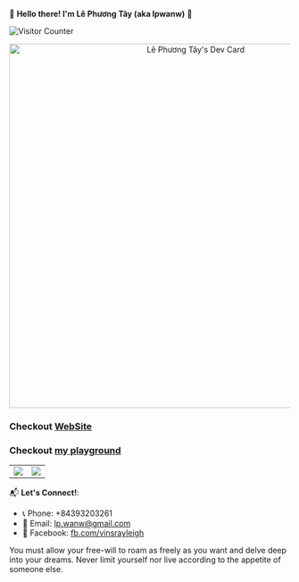 🌟 **Hello there! I'm Lê Phương Tây (aka lpwanw)** 🌟

![Visitor Counter](https://visitor-badge.laobi.icu/badge?page_id=lpwanw.lpwanw)
<p align="center">
<a href="https://app.daily.dev/lpwanw" align="center"><img src="https://api.daily.dev/devcards/v2/C45gygVQCQENc8etuxS1l.png?r=2dm&type=wide" width="652" alt="Lê Phương Tây's Dev Card"/></a>
</p>

### Checkout [WebSite](https://tayne.tech/)
### Checkout [my playground](https://lpwanw.github.io/personal_project_fe/)

<p align="center">
  <!--- stats (start) -->
<table align="center">
<tr border="none">
<td width="50%" align="center">
  <img  align="center"  src="https://streak-stats.demolab.com?user=lpwanw&theme=dark&border_radius=8.4" />
</td>

<td width="50%" align="center">
  <img  src="https://github-readme-stats.anuraghazra1.vercel.app/api/top-langs/?username=lpwanw&layout=compact&theme=dark&hide_border=false&no-bg=true&no-frame=true&langs_count=8" />
</td>
</tr>
</table>

📬 **Let's Connect!**:
- 📞 Phone: +84393203261
- 📧 Email: [lp.wanw@gmail.com](mailto:lp.wanw@gmail.com)
- 📘 Facebook: [fb.com/vinsrayleigh](https://fb.com/vinsrayleigh)


  
<!--START_SECTION:auto_commit-->
You must allow your free-will to roam as freely as you want and delve deep into your dreams. Never limit yourself nor live according to the appetite of someone else.
<!--END_SECTION:auto_commit-->
